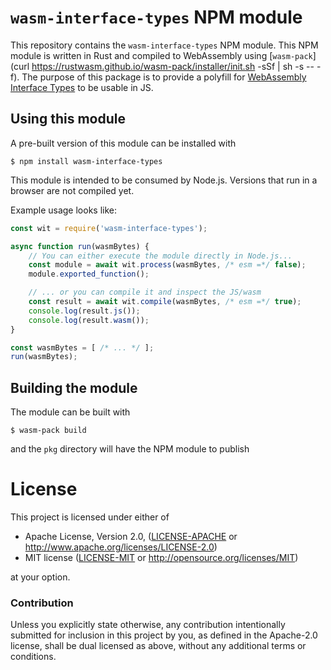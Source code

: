 # `wasm-interface-types` NPM module

This repository contains the `wasm-interface-types` NPM module. This NPM module
is written in Rust and compiled to WebAssembly using [`wasm-pack`](curl
https://rustwasm.github.io/wasm-pack/installer/init.sh -sSf | sh -s -- -f). The
purpose of this package is to provide a polyfill for [WebAssembly
Interface Types](https://github.com/webassembly/webidl-bindings) to be usable in
JS.

## Using this module

A pre-built version of this module can be installed with

```
$ npm install wasm-interface-types
```

This module is intended to be consumed by Node.js. Versions that run in a
browser are not compiled yet.

Example usage looks like:

```js
const wit = require('wasm-interface-types');

async function run(wasmBytes) {
    // You can either execute the module directly in Node.js...
    const module = await wit.process(wasmBytes, /* esm =*/ false);
    module.exported_function();

    // ... or you can compile it and inspect the JS/wasm
    const result = await wit.compile(wasmBytes, /* esm =*/ true);
    console.log(result.js());
    console.log(result.wasm());
}

const wasmBytes = [ /* ... */ ];
run(wasmBytes);
```

## Building the module

The module can be built with

```
$ wasm-pack build
```

and the `pkg` directory will have the NPM module to publish

# License

This project is licensed under either of

 * Apache License, Version 2.0, ([LICENSE-APACHE](LICENSE-APACHE) or
   http://www.apache.org/licenses/LICENSE-2.0)
 * MIT license ([LICENSE-MIT](LICENSE-MIT) or
   http://opensource.org/licenses/MIT)

at your option.

### Contribution

Unless you explicitly state otherwise, any contribution intentionally submitted
for inclusion in this project by you, as defined in the Apache-2.0 license,
shall be dual licensed as above, without any additional terms or conditions.
